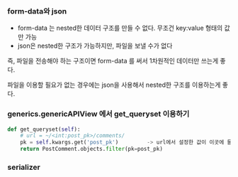 ### form-data와 json

- form-data 는 nested한 데이터 구조를 만들 수 없다. 무조건 key:value 형태의 값만 가능
- json은 nested한 구조가 가능하지만, 파일을 보낼 수가 없다

즉, 파일을 전송해야 하는 구조이면 form-data 를 써서 1차원적인 데이터만 쓰는게 좋다.

파일을 이용할 필요가 없는 경우에는 json을 사용해서 nested한 구조를 이용하는게 좋다.





### generics.genericAPIView 에서 get_queryset 이용하기

```python
def get_queryset(self):
   	# url = ~/<int:post_pk>/comments/
	pk = self.kwargs.get('post_pk')			-> url에서 설정한 값이 이곳에 들어온다
	return PostComment.objects.filter(pk=post_pk)
```





### serializer

